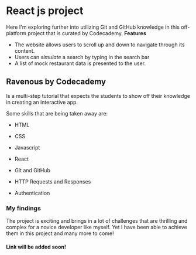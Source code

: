
# React js project

Here I'm exploring further into utilizing Git and GitHub knowledge in this off-platform project that is curated by Codecademy.
 **Features**

-   The website allows users to scroll up and down to navigate through its content.
-   Users can  _simulate_  a search by typing in the search bar
-   A list of mock restaurant data is presented to the user.
  

## Ravenous by Codecademy

  

Is a multi-step tutorial that expects the students to show off their knowledge in creating an interactive app.

Some skills that are being taken away are:

 


- HTML

- CSS

- Javascript

- React

- Git and GitHub

- HTTP Requests and Responses

- Authentication

  

### My findings

  

The project is exciting and brings in a lot of challenges that are thrilling and complex for a novice developer like myself. Yet I have been able to achieve them in this project and many more to come!

  

#### Link will be added soon!